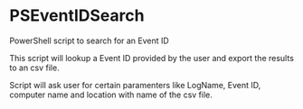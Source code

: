 # PSEventIDSearch
PowerShell script to search for an Event ID

This script will lookup a Event ID provided by the user and export the results to an csv file.

Script will ask user for certain paramenters like LogName, Event ID, computer name and location with name of the csv file.
